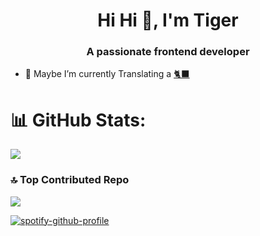 <h1 align="center">Hi Hi 👋, I'm Tiger</h1>
<h3 align="center">A passionate frontend developer</h3>

- 🔭 Maybe I’m currently Translating a [🐈‍⬛](https://github.com/lilrawry/docs)

# 📊 GitHub Stats:
![](https://github-readme-streak-stats.herokuapp.com/?user=lilrawry&theme=dark&hide_border=false)<br/>

### 🔝 Top Contributed Repo
![](https://github-contributor-stats.vercel.app/api?username=lilrawry&limit=5&theme=dracula&combine_all_yearly_contributions=true)

[![spotify-github-profile](https://spotify-github-profile.vercel.app/api/view?uid=zsshtwb3bs0eyf2hknvce8cqf&cover_image=true&theme=compact&show_offline=false&background_color=341c8d&interchange=false)](https://spotify-github-profile.vercel.app/api/view?uid=zsshtwb3bs0eyf2hknvce8cqf&redirect=true) 

